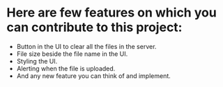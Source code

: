 # Here are few features on which you can contribute to this project:

- Button in the UI to clear all the files in the server.
- File size beside the file name in the UI.
- Styling the UI.
- Alerting when the file is uploaded.
- And any new feature you can think of and implement.